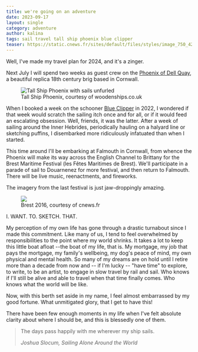 ```yaml
---
title: we're going on an adventure
date: 2023-09-17
layout: single
category: adventure
author: kalina
tags: sail travel tall ship phoenix blue clipper
teaser: https://static.cnews.fr/sites/default/files/styles/image_750_422/public/000_Par2067402.jpg
---
```

Well, I've made my travel plan for 2024, and it's a zinger.

Next July I will spend two weeks as guest crew on the [Phoenix of Dell Quay](https://www.square-sail.com/phoenix/), a beautiful replica 18th century brig based in Cornwall.

<figure>
  <img src = "https://woodenships.co.uk/wp-content/uploads/2022/06/Tall-Ship-Phoenix.jpg" alt = "Tall Ship Phoenix with sails unfurled" />
  <figcaption>Tall Ship Phoenix, courtesy of woodenships.co.uk</figcaption>
</figure>

When I booked a week on the schooner [Blue Clipper](https://www.maybe-sailing.com/ship/blue-clipper/) in 2022, I wondered if that week would scratch the sailing itch once and for all, or if it would feed an escalating obsession. Well, friends, it was the latter. After a week of sailing around the Inner Hebrides, periodically hauling on a halyard line or sketching puffins,  I disembarked more ridiculously infatuated than when I started.

This time around I'll be embarking at Falmouth in Cornwall, from whence the Phoenix will make its way across the English Channel to Brittany for the Brest Maritime Festival (les Fêtes Maritimes de Brest). We'll participate in a parade of sail to Douarnenez for more festival, and then return to Falmouth. There will be live music, reenactments, and fireworks.

The imagery from the last festival is just jaw-droppingly amazing.

<figure>
  <img src="https://static.cnews.fr/sites/default/files/styles/image_750_422/public/000_Par2067402.jpg" />
  <figcaption>Brest 2016, courtesy of cnews.fr</figcaption>
</figure>
I. WANT. TO. SKETCH. THAT.

My perception of my own life has gone through a drastic turnabout since I made this commitment. Like many of us, I tend to feel overwhelmed by responsibilities to the point where my world shrinks. It takes a lot to keep this little boat afloat --the boat of my life, that is. My mortgage, my job that pays the mortgage, my family's wellbeing, my dog's peace of mind, my own physical and mental health. So many of my dreams are on hold until I retire more than a decade from now and -- if I'm lucky -- "have time" to explore, to write, to be an artist, to engage in slow travel by rail and sail. Who knows if I'll still be alive and able to travel when that time finally comes. Who knows what the world will be like.

Now, with this berth set aside in my name, I feel almost embarrassed by my good fortune. What unmitigated glory, that I get to have this!

There have been few enough moments in my life when I've felt absolute clarity about where I should be, and this is blessedly one of them.

>The days pass happily with me wherever my ship sails.
>
><cite>Joshua Slocum, Sailing Alone Around the World</cite>
